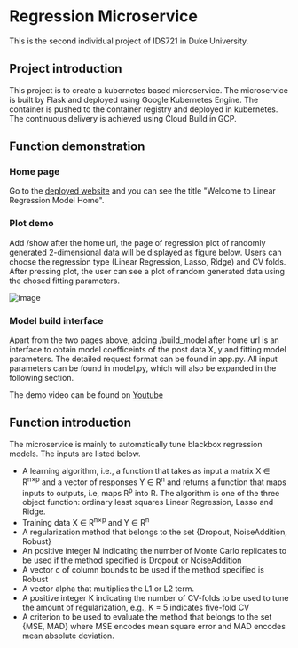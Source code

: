 # Regression Microservice
This is the second individual project of IDS721 in Duke University.

## Project introduction 
This project is to create a kubernetes based microservice. The microservice is built by Flask and deployed using Google Kubernetes Engine. The container is pushed to the container registry and deployed in kubernetes. The continuous delivery is achieved using Cloud Build in GCP. 

## Function demonstration
### Home page
Go to the [deployed website](http://34.122.55.167:8080/) and you can see the title "Welcome to Linear Regression Model Home". 

### Plot demo 
Add /show after the home url, the page of regression plot of randomly generated 2-dimensional data will be displayed as figure below. Users can choose the regression type (Linear Regression, Lasso, Ridge) and CV folds. After pressing plot, the user can see a plot of random generated data using the chosed fitting parameters.

![image](https://user-images.githubusercontent.com/97444802/154598058-97fad1c8-87b7-4a06-bbd1-f72d7b2548b4.png)

### Model build interface
Apart from the two pages above, adding /build_model after home url is an interface to obtain model coefficeints of the post data X, y and fitting model parameters. The detailed request format can be found in app.py. All input parameters can be found in model.py, which will also be expanded in the following section.    

The demo video can be found on [Youtube](https://youtu.be/hZqvawjnSPY)

## Function introduction 
The microservice is mainly to automatically tune blackbox regression models. The inputs are listed below. 

- A learning algorithm, i.e., a function that takes as input a matrix X ∈ R<sup>n×p</sup> and a vector of responses Y ∈ R<sup>n</sup> and returns a function that maps inputs to outputs, i.e, maps R<sup>p</sup> into R. The algorithm is one of the three object function: ordinary least squares Linear Regression, Lasso and Ridge. 
- Training data X ∈ R<sup>n×p</sup> and Y ∈ R<sup>n</sup>
- A regularization method that belongs to the set {Dropout, NoiseAddition, Robust}
- An positive integer M indicating the number of Monte Carlo replicates to be used if the method specified is Dropout or NoiseAddition
- A vector c of column bounds to be used if the method specified is Robust
- A vector alpha that multiplies the L1 or L2 term.
- A positive integer K indicating the number of CV-folds to be used to tune the amount of regularization, e.g., K = 5 indicates five-fold CV
- A criterion to be used to evaluate the method that belongs to the set {MSE, MAD} where MSE encodes mean square error and MAD encodes mean absolute deviation.
